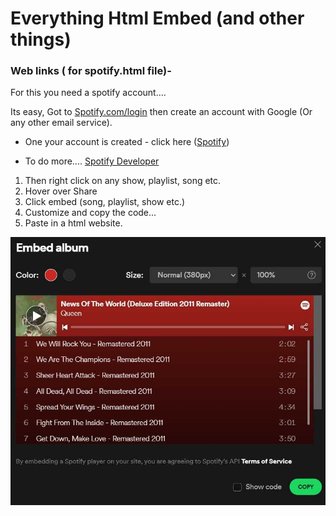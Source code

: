 # Everything Html Embed (and other things)
### Web links ( for spotify.html file)-
For this you need a spotify account....

Its easy, Got to [Spotify.com/login](https://spotify.com/login) then create an account with Google (Or any other email service).  
  
* One your account is created -  click here ([Spotify](https://open.spotify.com/))

* To do more.... [Spotify Developer](https://developer.spotify.com/)

1. Then right click on any show, playlist, song etc.
2. Hover over Share
3. Click embed (song, playlist, show etc.)
4. Customize and copy the code...
5. Paste in a html website.

![Embed Image](Images/blob.jpg)
 
